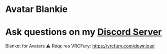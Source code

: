 # Avatar Blankie

# Ask questions on my [Discord Server](https://discord.gg/S5sDC4PnFp)

Blanket for Avatars
⚠ Requires VRCFury: https://vrcfury.com/download
